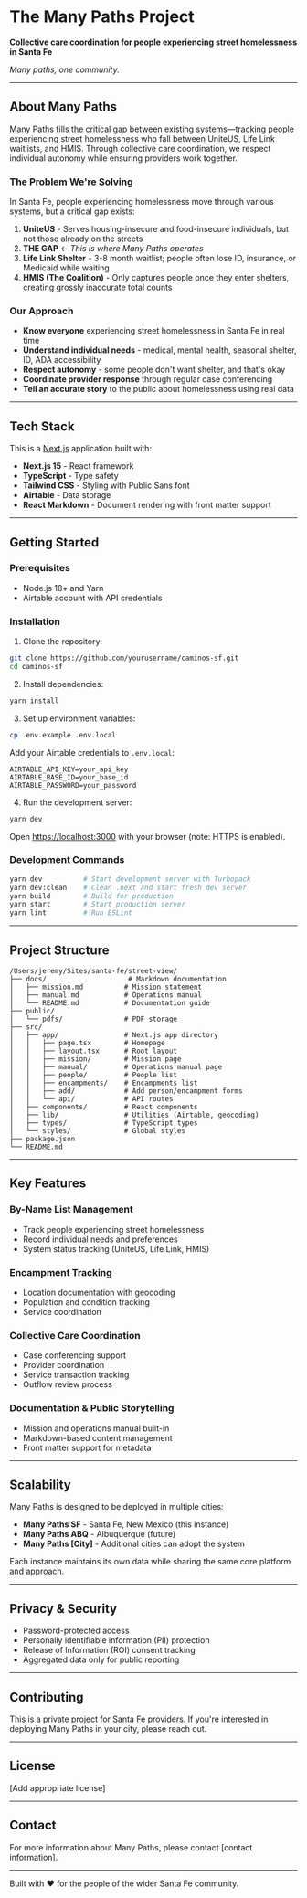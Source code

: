# The Many Paths Project

**Collective care coordination for people experiencing street homelessness in Santa Fe**

_Many paths, one community._

---

## About Many Paths

Many Paths fills the critical gap between existing systems—tracking people experiencing street homelessness who fall between UniteUS, Life Link waitlists, and HMIS. Through collective care coordination, we respect individual autonomy while ensuring providers work together.

### The Problem We're Solving

In Santa Fe, people experiencing homelessness move through various systems, but a critical gap exists:

1. **UniteUS** - Serves housing-insecure and food-insecure individuals, but not those already on the streets
2. **THE GAP** ← _This is where Many Paths operates_
3. **Life Link Shelter** - 3-8 month waitlist; people often lose ID, insurance, or Medicaid while waiting
4. **HMIS (The Coalition)** - Only captures people once they enter shelters, creating grossly inaccurate total counts

### Our Approach

- **Know everyone** experiencing street homelessness in Santa Fe in real time
- **Understand individual needs** - medical, mental health, seasonal shelter, ID, ADA accessibility
- **Respect autonomy** - some people don't want shelter, and that's okay
- **Coordinate provider response** through regular case conferencing
- **Tell an accurate story** to the public about homelessness using real data

---

## Tech Stack

This is a [Next.js](https://nextjs.org) application built with:

- **Next.js 15** - React framework
- **TypeScript** - Type safety
- **Tailwind CSS** - Styling with Public Sans font
- **Airtable** - Data storage
- **React Markdown** - Document rendering with front matter support

---

## Getting Started

### Prerequisites

- Node.js 18+ and Yarn
- Airtable account with API credentials

### Installation

1. Clone the repository:

```bash
git clone https://github.com/yourusername/caminos-sf.git
cd caminos-sf
```

2. Install dependencies:

```bash
yarn install
```

3. Set up environment variables:

```bash
cp .env.example .env.local
```

Add your Airtable credentials to `.env.local`:

```
AIRTABLE_API_KEY=your_api_key
AIRTABLE_BASE_ID=your_base_id
AIRTABLE_PASSWORD=your_password
```

4. Run the development server:

```bash
yarn dev
```

Open [https://localhost:3000](https://localhost:3000) with your browser (note: HTTPS is enabled).

### Development Commands

```bash
yarn dev          # Start development server with Turbopack
yarn dev:clean    # Clean .next and start fresh dev server
yarn build        # Build for production
yarn start        # Start production server
yarn lint         # Run ESLint
```

---

## Project Structure

```
/Users/jeremy/Sites/santa-fe/street-view/
├── docs/                    # Markdown documentation
│   ├── mission.md          # Mission statement
│   ├── manual.md           # Operations manual
│   └── README.md           # Documentation guide
├── public/
│   └── pdfs/               # PDF storage
├── src/
│   ├── app/                # Next.js app directory
│   │   ├── page.tsx        # Homepage
│   │   ├── layout.tsx      # Root layout
│   │   ├── mission/        # Mission page
│   │   ├── manual/         # Operations manual page
│   │   ├── people/         # People list
│   │   ├── encampments/    # Encampments list
│   │   ├── add/            # Add person/encampment forms
│   │   └── api/            # API routes
│   ├── components/         # React components
│   ├── lib/                # Utilities (Airtable, geocoding)
│   ├── types/              # TypeScript types
│   └── styles/             # Global styles
├── package.json
└── README.md
```

---

## Key Features

### By-Name List Management

- Track people experiencing street homelessness
- Record individual needs and preferences
- System status tracking (UniteUS, Life Link, HMIS)

### Encampment Tracking

- Location documentation with geocoding
- Population and condition tracking
- Service coordination

### Collective Care Coordination

- Case conferencing support
- Provider coordination
- Service transaction tracking
- Outflow review process

### Documentation & Public Storytelling

- Mission and operations manual built-in
- Markdown-based content management
- Front matter support for metadata

---

## Scalability

Many Paths is designed to be deployed in multiple cities:

- **Many Paths SF** - Santa Fe, New Mexico (this instance)
- **Many Paths ABQ** - Albuquerque (future)
- **Many Paths [City]** - Additional cities can adopt the system

Each instance maintains its own data while sharing the same core platform and approach.

---

## Privacy & Security

- Password-protected access
- Personally identifiable information (PII) protection
- Release of Information (ROI) consent tracking
- Aggregated data only for public reporting

---

## Contributing

This is a private project for Santa Fe providers. If you're interested in deploying Many Paths in your city, please reach out.

---

## License

[Add appropriate license]

---

## Contact

For more information about Many Paths, please contact [contact information].

---

Built with ❤️ for the people of the wider Santa Fe community.
